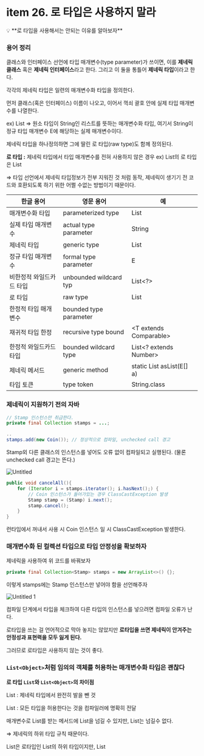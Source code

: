 # item 26. 로 타입은 사용하지 말라

<aside>
💡 **로 타입을 사용해서는 안되는 이유를 알아보자**

</aside>

### 용어 정리

클래스와 인터페이스 선언에 타입 매개변수(type parameter)가 쓰이면, 이를 **제네릭 클래스** 혹은 **제네릭 인터페이스**라고 한다. 그리고 이 둘을 통틀어 **제네릭 타입**이라고 한다.

각각의 제네릭 타입은 일련의 매개변수화 타입을 정의한다. 

먼저 클래스(혹은 인터페이스) 이름이 나오고, 이어서 꺽쇠 괄호 안에 실제 타입 매개변수를 나열한다.

ex) List<String> ⇒ 원소 타입이 String인 리스트를 뜻하는 매개변수화 타입, 여기서 String이 정규 타입 매개변수 E에 해당하는 실제 매개변수이다.

제네릭 타입을 하나정의하면 그에 딸린 로 타입(raw type)도 함께 정의된다.

**로 타입 :** 제네릭 타입에서 타입 매개변수를 전혀 사용하지 않은 경우 ex) List<E>의 로 타입은 List

⇒ 타입 선언에서 제네릭 타입정보가 전부 지워진 것 처럼 동작, 제네릭이 생기기 전 코드와 호환되도록 하기 위한 어쩔 수없는 방법이기 때문이다.

| 한글 용어 | 영문 용어 | 예 |
| --- | --- | --- |
| 매개변수화 타입 | parameterized type | List<String> |
| 실제 타입 매개변수 | actual type parameter | String |
| 제네릭 타입 | generic type | List<E> |
| 정규 타입 매개변수 | formal type parameter | E |
| 비한정적 와일드카드 타입 | unbounded wildcard typ | List<?> |
| 로 타입 | raw type | List |
| 한정적 타입 매개변수 | bounded type parameter | <E extends Number> |
| 재귀적 타입 한정 | recursive type bound | <T extends Comparable<T>> |
| 한정적 와일드카드 타입 | bounded wildcard type | List<? extends Number> |
| 제네릭 메서드 | generic method | static <E> List<E> asList(E[] a) |
| 타입 토큰 | type token | String.class |

### 제네릭이 지원하기 전의 자바

```java
// Stamp 인스턴스만 취급한다.
private final Collection stamps = ...;

..
stamps.add(new Coin()); // 정상적으로 컴파일, unchecked call 경고
```

Stamp외 다른 클래스의 인스턴스를 넣어도 오류 없이 컴파일되고 실행된다. (물론 unchecked call 경고는 뜬다.)

![Untitled](https://user-images.githubusercontent.com/49682056/222758940-bb7a714f-5b31-4b27-8af2-e5f77c54a03a.png)


```java
public void cancelAll(){
    for (Iterator i = stamps.iterator(); i.hasNext();) {
        // Coin 인스턴스가 들어가있는 경우 ClassCastException 발생
        Stamp stamp = (Stamp) i.next(); 
        stamp.cancel();
    }
}
```

런타임에서 꺼내서 사용 시 Coin 인스턴스 일 시 ClassCastException 발생한다.

### 매개변수화 된 컬렉션 타입으로 타입 안정성을 확보하자

제네릭을 사용하여 위 코드를 바꿔보자

```java
private final Collection<Stamp> stamps = new ArrayList<>() {};
```

이렇게 stamps에는 Stamp 인스턴스만 넣어야 함을 선언해주자

![Untitled 1](https://user-images.githubusercontent.com/49682056/222758923-7ba42642-7f3b-447b-8652-b9d09a6e0b14.png)

컴파일 단계에서 타입을 체크하여 다른 타입의 인스턴스를 넣으려면 컴파일 오류가 난다. 

로타입을 쓰는 걸 언어적으로 막아 놓지는 않았지만 **로타입을 쓰면 제네릭이 안겨주는 안정성과 표현력을 모두 잃게 된다.**

그러므로 로타입은 사용하지 않는 것이 좋다. 

### `List<Object>`처럼 임의의 객체를 허용하는 매개변수화 타입은 괜찮다

**로 타입 `List`와 `List<Object>`의 차이점**

List : 제네릭 타입에서 완전히 발을 뺀 것

List<Object> : 모든 타입을 허용한다는 것을 컴파일러에 명확히 전달

매개변수로 List를 받는 메서드에 List<String>을 넘길 수 있지만, List<Object>는 넘길수 없다.

⇒ 제네릭의 하위 타입 규칙 때문이다.

List<String>은 로타입인 List의 하위 타입이지만, List<Object>는 하위 타입이 아니다.

**List<Objcet> 같은 매개변수화 타입을 사용할 때와 달리 List 같은 로 타입을 사용하면 타입 안정성을 잃게된다.**

```java
public static void main(String[] args) {
    List<String> strings = new ArrayList<>();
    unsafeAdd(strings, Integer.valueOf(42));
    String s = strings.get(0); // ClassCastException
}

private static void unsafeAdd(List list, Object o) {
    // unchecked call 경고 
    list.add(o); 
}
```

컴파일은 되나 로 타입인 List를 사용하여 unchecked call 경고가 뜬다.

![Untitled 2](https://user-images.githubusercontent.com/49682056/222758930-07978f9d-872e-4ae9-a1e1-93f85adb3e85.png)

String s = strings.get(0); 부분을 실행 할 때 Integer를 String으로 변환을 시도하다 ClassCastException이 발생하게 된다.

![Untitled 3](https://user-images.githubusercontent.com/49682056/222758932-2d5d1639-38d4-40f0-a7ff-50dc71696934.png)

### 제네릭 타입을 쓰고 싶지만 실제 타입 매개변수를 신경 쓰고 싶지 않을 때는 와일드 카드 타입을 대신 사용하자

```java
// 잘못된 예 - 모르는 타입의 원소도 받는 로 타입을 사용했다.
static int numElementsInCommon(Set set1, Set set2){
    int result = 0;
    for (Object o1 : set1) {
        if (set2.contains(o1))
            result++;
    }
    return result;
}
```

동작은 하나 역시 타입 안정성이 떨어진다.

대신 비한정적 와일드 카드 타입을 대신 사용하는 게 좋다.

```java
static int numElementsInCommonWildCard(Set<?> set1, Set<?> set2){...}
```

제네릭 타입인 Set<E>의 비한정적 와일드 카드 타입은 Set<?>이다.

어떤 타입이라도 담을 수 있는 가장 범용적인 매개변수화 Set 타입이다.

**와일드 카드는 타입 안정성이 있다고 하는데 왜 일까?**

로 타입 컬렉션에는 아무 원소나 넣을 수 있으니 타입 불변식을 훼손하기 쉽다. 반면 와일드 카드를 사용한 Collection<?>에는 (null 이외에는) 어떤 원소도 넣을 수 없다. 그리고 꺼낼 수 있는 객체의 타입도 전혀 알수 없게 했다.

![Untitled 4](https://user-images.githubusercontent.com/49682056/222758936-1cfbb54b-75f2-4506-98e8-827dc7ee53ca.png)

### 로타입을 사용할 수 있는 몇 가지 예외

1. **class 리터럴에는 로 타입을 써야한다.**
    
    자바 명세에는 class 리터럴에 매개변수화 타입을 사용하지 못하게 했다. (배열과 기본 타입은 허용)
    
    `List.class`, `String[].class`, `int.class` 는 허용하나 `List<String>.class`나 `List<?>.class` 는 허용하지 않는다.
    
2. **instanceof 연산자**
    
    런타임에는 제네릭 타입 정보가 지워지므로 instanceof 연산자는 비한정적 와일드카드 타입 이외의 매개변수화 타입을 적용할 수 없다.
    
    그리고 로 타입이든 비한정적 와일드카드 타입이든 instanceof는 완전히 똑같이 동작한다.
    
    비한정적 와일드 카드 타입의 꺽쇠 괄화와 물음표는 역할 없이 코드만 지저분하게 만드므로 차라리 로 타입을 쓰는게 깔끔하다.
    
    아래는 제네릭 타입에 instanceof를 사용하는 올바른 예이다.
    
    ```java
    if (o instanceof Set) {
    	Set<?> s = (Set<?>) o;
    	...
    }
    ```
    
    <aside>
    📍 o 타입이 Set타입임을 확인한 다음 와일드카드 타입인 Set<?>으로 형변환해야 한다. (로 타입인 Set이 아니다)
    이는 검사 형변환(checked cast)이므로 컴파일러 경고가 뜨지 않는다.
    
    </aside>
    

### 정리

**로타입을 사용하면 타입 안정성이 떨어져 런타임에 예외가 발생할 수 있으니 되도록이면 사용하지 말자!**

Set<Object> : 어떤 타입의 객체도 저장할 수있는 매개변수화 타입(안전)

Set<?> : 모든 종의 타입 객체만 저장할 수 있는 와일드카드 타입(안전)

Set : 제네릭 타입 시스템에 속하지 않는다.(안전하지 않음)